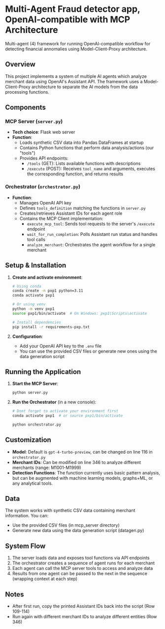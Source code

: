 # Multi-Agent Fraud detector app, OpenAI-compatible with MCP Architecture

Multi-agent (4) framework for running OpenAI-compatible workflow for detecting financial annomalies using Model-Client-Proxy architecture.

## Overview

This project implements a system of multiple AI agents which analyze merchant data using OpenAI's Assistant API. 
The framework uses a Model-Client-Proxy architecture to separate the AI models from the data processing functions.

## Components

### MCP Server (`server.py`)
- **Tech choice**: Flask web server
- **Function**: 
  - Loads synthetic CSV data into Pandas DataFrames at startup
  - Contains Python functions that perform data analysis/actions (our "tools")
  - Provides API endpoints:
    - `/tools` (GET): Lists available functions with descriptions
    - `/execute` (POST): Receives `tool_name` and arguments, executes the corresponding function, and returns results

### Orchestrator (`orchestrator.py`)
- **Function**:
  - Manages OpenAI API key
  - Defines `tools_definition` matching the functions in `server.py`
  - Creates/retrieves Assistant IDs for each agent role
  - Contains the MCP Client implementation:
    - `execute_mcp_tool`: Sends tool requests to the server's `/execute` endpoint
    - `wait_for_run_completion`: Polls Assistant run status and handles tool calls
    - `analyze_merchant`: Orchestrates the agent workflow for a single merchant

## Setup & Installation

1. **Create and activate environment**:
   ```bash
   # Using conda
   conda create -n pxp1 python=3.11
   conda activate pxp1
   
   # Or using venv
   python -m venv pxp1
   source pxp1/bin/activate  # On Windows: pxp1\Scripts\activate
   
   # Install dependencies
   pip install -r requirements-pxp.txt
   ```

2. **Configuration**:
   - Add your OpenAI API key to the `.env` file
   - You can use the provided CSV files or generate new ones using the data generation script

## Running the Application

1. **Start the MCP Server**:
   ```bash
   python server.py
   ```

2. **Run the Orchestrator** (in a new console):
   ```bash
   # Dont forget to activate your environment first
   conda activate pxp1  # or source pxp1/bin/activate
   
   python orchestrator.py
   ```

## Customization

- **Model**: Default is `gpt-4-turbo-preview`, can be changed on line 116 in `orchestrator.py`
- **Merchant IDs**: Can be modified on line 346 to analyze different merchants (range: M1001-M1999)
- **Detection Functions**: The function currently uses basic pattern analysis, but can be augmented with machine learning models, graphs+ML, or any analytical tools.

## Data

The system works with synthetic CSV data containing merchant information. You can:
- Use the provided CSV files (in mcp_server directory)
- Generate new data using the data generation script (datagen.py)

## System Flow

1. The server loads data and exposes tool functions via API endpoints
2. The orchestrator creates a sequence of agent runs for each merchant
3. Each agent can call the MCP server tools to access and analyze data
4. Results from one agent can be passed to the next in the sequence (wrapping context at each step)

## Notes

- After first run, copy the printed Assistant IDs back into the script (Row 109-114)
- Run again with different merchant IDs to analyze different entities (Row 346)

